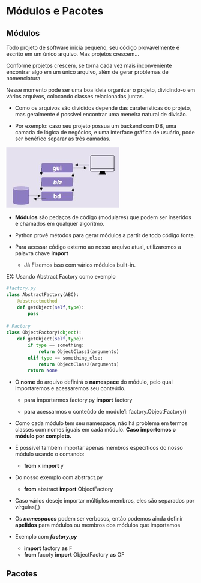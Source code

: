 # Módulos e Pacotes

## Módulos

Todo projeto de software inicia pequeno, seu código provavelmente é escrito em um único arquivo. Mas projetos crescem...

Conforme projetos crescem, se torna cada vez mais inconveniente encontrar algo em um único arquivo, além de gerar problemas de nomenclatura

Nesse momento pode ser uma boa ideia organizar o projeto, dividindo-o em vários arquivos, colocando classes relacionadas juntas.

- Como os arquivos são divididos depende das caraterísticas do projeto, mas geralmente é possível encontrar uma meneira natural de divisão.

- Por exemplo: caso seu projeto possua um backend com DB, uma camada de lógica de negócios, e uma interface gráfica de usuário, pode ser benéfico separar as três camadas.

<img src=".assets/div.jpg">

- **Módulos** são pedaços de código (modulares) que podem ser inseridos e chamados em qualquer algoritmo.

- Python provê métodos para gerar módulos a partir de todo código fonte.

- Para acessar código externo ao nosso arquivo atual, utilizaremos a palavra chave **import**

    - Já Fizemos isso com vários módulos built-in.

EX: Usando Abstract Factory como exemplo

```python
#factory.py
class AbstractFactory(ABC):
    @abstractmethod
    def getObject(self,type):
        pass

# Factory
class ObjectFactory(object):
    def getObject(self,type):
        if type == something:
            return ObjectClass1(arguments)
        elif type == something_else:
            return ObjectClass2(arguments)
        return None

```

- O **nome** do arquivo definirá o **namespace** do módulo, pelo qual importaremos e acessaremos seu conteúdo.
    - para importarmos factory.py
        **import** factory

    - para acessarmos o conteúdo de module1:
        factory.ObjectFactory()

- Como cada módulo tem seu namespace, não há problema em termos classes com nomes iguais em cada módulo. **Caso importemos o módulo por completo.**

- É possível também importar apenas membros específicos do nosso módulo usando o comando:
    - **from** x **import** y

- Do nosso exemplo com abstract.py
    - **from** abstract **import** ObjectFactory

- Caso vários deseje importar múltiplos membros, eles são separados por vírgulas(,)

- Os ***namespaces*** podem ser verbosos, então podemos ainda definir **apelidos** para módulos ou membros dos módulos que importamos

- Exemplo com ***factory.py***
    - **import** factory **as** F
    - **from** facoty **import** ObjectFactory **as** OF


## Pacotes

